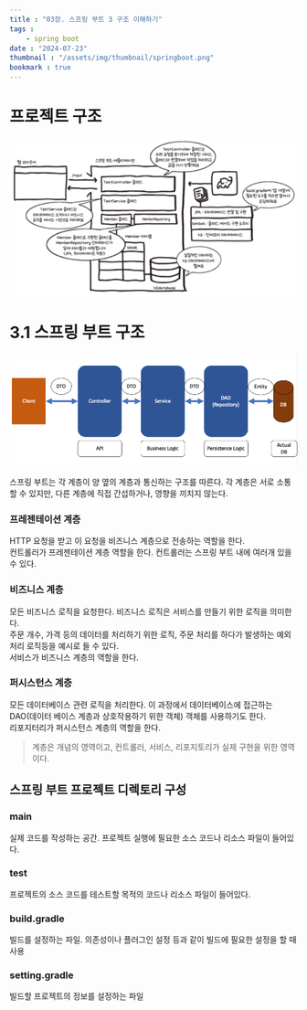 ```yaml
---
title : "03장. 스프링 부트 3 구조 이해하기"
tags : 
    - spring boot
date : "2024-07-23"
thumbnail : "/assets/img/thumbnail/springboot.png"
bookmark : true
---
```


# 프로젝트 구조

![SpringBoot](/assets/img/springboot_structure.png "SpringBoot")

# 3.1 스프링 부트 구조

![SpringBoot](/assets/img/thumbnail/springStructure.png "SpringBoot")

스프링 부트는 각 계층이 양 옆의 계층과 통신하는 구조를 따른다. 각 계층은 서로 소통할 수 있지만, 다른 계층에 직접 간섭하거나, 영향을 끼치지 않는다. 

### 프레젠테이션 계층
HTTP 요청을 받고 이 요청을 비즈니스 계층으로 전송하는 역할을 한다. <br>
컨트롤러가 프레젠테이션 계층 역할을 한다. 컨트롤러는 스프링 부트 내에 여러개 있을 수 있다. 

### 비즈니스 계층
모든 비즈니스 로직을 요청한다. 비즈니스 로직은 서비스를 만들기 위한 로직을 의미한다. <br>
주문 개수, 가격 등의 데이터를 처리하기 위한 로직, 주문 처리를 하다가 발생하는 예외 처리 로직등을 예시로 들 수 있다. <br>
서비스가 비즈니스 계층의 역할을 한다. 

### 퍼시스턴스 계층
모든 데이터베이스 관련 로직을 처리한다. 이 과정에서 데이터베이스에 접근하는 DAO(데이터 베이스 계층과 상호작용하기 위한 객체) 객체를 사용하기도 한다.<br>
리포지터리가 퍼시스턴스 계층의 역할을 한다. 


> 계층은 개념의 영역이고, 컨트롤러, 서비스, 리포지토리가 실제 구현을 위한 영역이다.

## 스프링 부트 프로젝트 디렉토리 구성

### main

실제 코드를 작성하는 공간. 프로젝트 실행에 필요한 소스 코드나 리소스 파일이 들어있다. 
<br>


### test

프로젝트의 소스 코드를 테스트할 목적의 코드나 리소스 파일이 들어있다. 

### build.gradle

빌드를 설정하는 파일. 의존성이나 플러그인 설정 등과 같이 빌드에 필요한 설정을 할 때 사용

### setting.gradle

빌드할 프로젝트의 정보를 설정하는 파일

